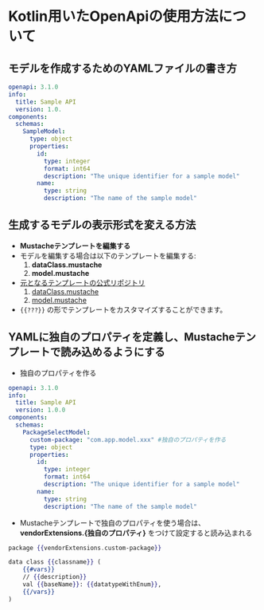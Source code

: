 # Kotlin用いたOpenApiの使用方法について

## モデルを作成するためのYAMLファイルの書き方

```yaml
openapi: 3.1.0
info:
  title: Sample API
  version: 1.0.
components:
  schemas:
    SampleModel:
      type: object
      properties:
        id:
          type: integer
          format: int64
          description: "The unique identifier for a sample model"
        name:
          type: string
          description: "The name of the sample model"
```

## 生成するモデルの表示形式を変える方法

- **Mustacheテンプレートを編集する**
- モデルを編集する場合は以下のテンプレートを編集する:
    1. **dataClass.mustache**
    2. **model.mustache**
- <a href="https://github.com/OpenAPITools/openapi-generator/tree/master/modules/openapi-generator/src/main/resources/kotlin-spring" target="_blank" rel="noopener noreferrer">元となるテンプレートの公式リポジトリ</a>
    1. <a href="https://github.com/OpenAPITools/openapi-generator/blob/master/modules/openapi-generator/src/main/resources/kotlin-spring/dataClass.mustache" target="_blank" rel="noopener noreferrer">dataClass.mustache</a>
    2. <a href="https://github.com/OpenAPITools/openapi-generator/blob/master/modules/openapi-generator/src/main/resources/kotlin-spring/model.mustache" target="_blank" rel="noopener noreferrer">model.mustache</a>
- `{{???}}` の形でテンプレートをカスタマイズすることができます。


## YAMLに独自のプロパティを定義し、Mustacheテンプレートで読み込めるようにする

- 独自のプロパティを作る

```yaml
openapi: 3.1.0
info:
  title: Sample API
  version: 1.0.0
components:
  schemas:
    PackageSelectModel:
      custom-package: "com.app.model.xxx" #独自のプロパティを作る
      type: object
      properties:
        id:
          type: integer
          format: int64
          description: "The unique identifier for a sample model"
        name:
          type: string
          description: "The name of the sample model"
```

- Mustacheテンプレートで独自のプロパティを使う場合は、 **vendorExtensions.{独自のプロパティ}** をつけて設定すると読み込まれる

```mustache
package {{vendorExtensions.custom-package}}

data class {{classname}} (
    {{#vars}}
    // {{description}}
    val {{baseName}}: {{datatypeWithEnum}},
    {{/vars}}
)
```